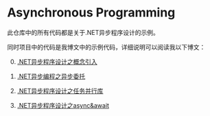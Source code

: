 # Asynchronous Programming


此仓库中的所有代码都是关于.NET异步程序设计的示例。

同时项目中的代码是我博文中的示例代码，详细说明可以阅读我以下博文：

0. [.NET异步程序设计之概念引入](https://www.cnblogs.com/shanzhiming/p/12292710.html)

1. [.NET异步编程之异步委托](https://www.cnblogs.com/shanzhiming/p/12296283.html)

2. [.NET异步程序设计之任务并行库](https://www.cnblogs.com/shanzhiming/p/12315548.html)

3. [.NET异步程序设计之async&await](https://www.cnblogs.com/shanzhiming/p/12439214.html)
